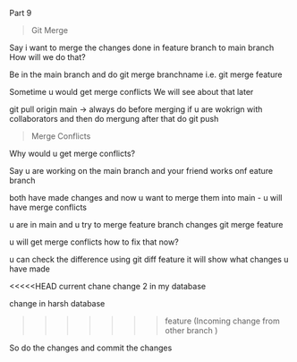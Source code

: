 Part 9 

> Git Merge 

Say i want to merge the changes done in feature branch to main branch 
How will we do that?

Be in the main branch 
and do git merge branchname i.e. git merge feature 

Sometime u would get merge conflicts 
We will see about that later 

git pull origin main -> always do before merging if u are wokrign with collaborators and then do mergung 
after that do git push

> Merge Conflicts  

Why would u get merge conflicts?

Say u are working on the main branch and your friend works onf eature branch

both have made changes and now u want to merge them into main - u will have merge conflicts 

u are in main and u try to merge feature branch changes 
git merge feature 

u will get merge conflicts 
how to fix that now?

u can check the difference using git diff feature 
it will show what changes u have made 

<<<<<HEAD current chane 
change 2 in my database 

change in harsh database
>>>>>>> feature  (Incoming change from other branch )

So do the changes and commit the changes 